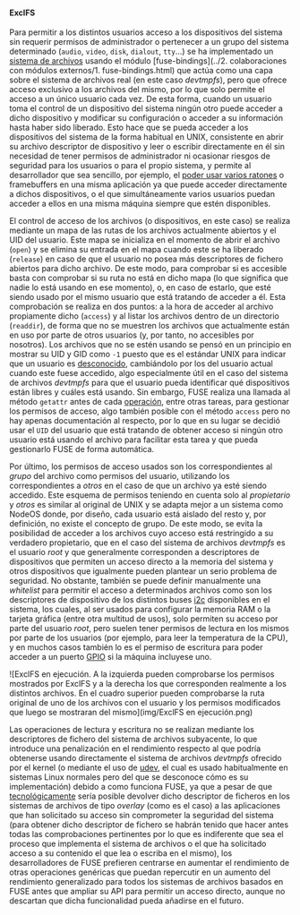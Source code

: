 #### ExclFS

Para permitir a los distintos usuarios acceso a los dispositivos del sistema sin
requerir permisos de administrador o pertenecer a un grupo del sistema
determinado (`audio`, `video`, `disk`, `dialout`, `tty`...) se ha implementado
un [sistema de archivos](https://github.com/NodeOS/ExclFS) usando el módulo
[fuse-bindings](../2. colaboraciones con módulos externos/1. fuse-bindings.html)
que actúa como una capa sobre el sistema de archivos real (en este caso
*devtmpfs*), pero que ofrece acceso exclusivo a los archivos del mismo, por lo
que solo permite el acceso a un único usuario cada vez. De esta forma, cuando un
usuario toma el control de un dispositivo del sistema ningún otro puede acceder
a dicho dispositivo y modificar su configuración o acceder a su información hasta
haber sido liberado. Esto hace que se pueda acceder a los dispositivos del
sistema de la forma habitual en UNIX, consistente en abrir su archivo descriptor
de dispositivo y leer o escribir directamente en él sin necesidad de tener
permisos de administrador ni ocasionar riesgos de seguridad para los usuarios o
para el propio sistema, y permite al desarrollador que sea sencillo, por ejemplo,
el [poder usar varios ratones](https://github.com/NodeOS/NodeOS/issues/69) o
framebuffers en una misma aplicación ya que puede acceder directamente a dichos
dispositivos, o el que simultáneamente varios usuarios puedan acceder a ellos en una
misma máquina siempre que estén disponibles.

El control de acceso de los archivos (o dispositivos, en este caso) se realiza
mediante un mapa de las rutas de los archivos actualmente abiertos y el UID del
usuario. Este mapa se inicializa en el momento de abrir el archivo (`open`) y se
elimina su entrada en el mapa cuando este se ha liberado (`release`) en caso de
que el usuario no posea más descriptores de fichero abiertos para dicho archivo.
De este modo, para comprobar si es accesible basta con comprobar si su ruta no
está en dicho mapa (lo que significa que nadie lo está usando en ese momento),
o, en caso de estarlo, que esté siendo usado por el mismo usuario que está
tratando de acceder a él. Esta comprobación se realiza en dos puntos: a la hora
de acceder al archivo propiamente dicho (`access`) y  al listar los
archivos dentro de un directorio (`readdir`), de forma que no se muestren los
archivos que actualmente están en uso por parte de otros usuarios (y, por tanto,
no accesibles por nosotros). Los archivos que no se estén usando se pensó en un
principio en mostrar su UID y GID como `-1` puesto que es el estándar UNIX para
indicar que un usuario es [desconocido](http://superuser.com/a/706343/369985),
cambiándolo por los del usuario actual cuando este fuese accedido, algo
especialmente útil en el caso del sistema de archivos *devtmpfs* para que el
usuario pueda identificar qué dispositivos están libres y cuáles está usando.
Sin embargo, FUSE realiza una llamada al método `getattr` antes de cada
[operación](http://sourceforge.net/p/fuse/wiki/FuseInvariants), entre otras
tareas, para gestionar los permisos de acceso, algo también posible con el método `access` pero no hay apenas documentación al respecto, por lo que en su lugar se decidió usar el `UID` del usuario que está tratando de obtener acceso si ningún otro usuario está usando el archivo para facilitar esta tarea y que pueda gestionarlo FUSE de forma automática.

Por último, los permisos de acceso usados son los correspondientes al *grupo*
del archivo como permisos del usuario, utilizando los correspondientes a *otros*
en el caso de que un archivo ya esté siendo accedido. Este esquema de permisos
teniendo en cuenta solo al *propietario* y *otros* es similar al original de
UNIX y se adapta mejor a un sistema como NodeOS donde, por diseño, cada usuario
está aislado del resto y, por definición, no existe el concepto de grupo.
De este modo, se evita la posibilidad de acceder a los archivos cuyo acceso está
restringido a su verdadero propietario, que en el caso del sistema de archivos
*devtmpfs* es el usuario *root* y que generalmente corresponden a descriptores
de dispositivos que permiten un acceso directo a la memoria del sistema y otros
dispositivos que igualmente pueden plantear un serio problema de seguridad. No
obstante, también se puede definir manualmente una *whitelist* para permitir el
acceso a determinados archivos como son los descriptores de dispositivo de los
distintos buses [i2c](http://www.i2c-bus.org) disponibles en el sistema, los
cuales, al ser usados para configurar la memoria RAM o la tarjeta gráfica (entre
otra multitud de usos), solo permiten su acceso por parte del usuario *root*,
pero suelen tener permisos de lectura en los mismos por parte de
los usuarios (por ejemplo, para leer la temperatura de la CPU), y en muchos casos
también lo es el permiso de escritura para poder acceder a un puerto
[GPIO](https://es.wikipedia.org/wiki/GPIO) si la máquina incluyese uno.

![ExclFS en ejecución. A la izquierda pueden comprobarse los permisos mostrados por ExclFS y a la derecha los que corresponden realmente a los distintos archivos. En el cuadro superior pueden comprobarse la ruta original de uno de los archivos con el usuario y los permisos modificados que luego se mostraran del mismo](img/ExclFS en ejecución.png)

Las operaciones de lectura y escritura no se realizan mediante los descriptores
de fichero del sistema de archivos subyacente, lo que introduce una penalización
en el rendimiento respecto al que podría obtenerse usando directamente el
sistema de archivos *devtmpfs* ofrecido por el kernel (o mediante el uso de
[udev](https://www.kernel.org/pub/linux/utils/kernel/hotplug/udev/udev.html), el
cual es usado habitualmente en sistemas Linux normales pero del que se desconoce
cómo es su implementación) debido a como funciona FUSE, ya que a pesar de que
[tecnológicamente](http://fuse.996288.n3.nabble.com/Passthrough-file-descriptor-patch-tp8002.html)
sería posible devolver dicho descriptor de ficheros en los sistemas de archivos
de tipo *overlay* (como es el caso) a las aplicaciones que han solicitado su
acceso sin comprometer la seguridad del sistema (para obtener dicho descriptor
de fichero se habrán tenido que hacer antes todas las comprobaciones pertinentes
por lo que es indiferente que sea el proceso que implementa el sistema de
archivos o el que ha solicitado acceso a su contenido el que lea o escriba en el
mismo), los desarrolladores de FUSE prefieren centrarse en aumentar el
rendimiento de otras operaciones genéricas que puedan repercutir en un aumento
del rendimiento generalizado para todos los sistemas de archivos basados en FUSE
antes que ampliar su API para permitir un acceso directo, aunque no descartan
que dicha funcionalidad pueda añadirse en el futuro.
